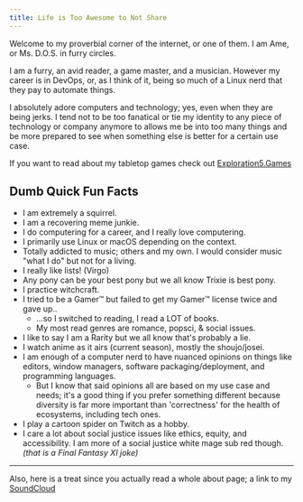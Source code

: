 ```yaml
---
title: Life is Too Awesome to Not Share
---
```


Welcome to my proverbial corner of the internet, or one of them.
I am Ame, or Ms. D.O.S. in furry circles.

I am a furry, an avid reader, a game master, and a musician.
However my career is in DevOps, or, as I think of it, being so much of a Linux nerd that they pay to automate things.

I absolutely adore computers and technology; yes, even when they are being jerks. I tend not to be too fanatical or tie my identity to any piece of technology or company anymore to allows me be into too many things and be more prepared to see when something else is better for a certain use case.

If you want to read about my tabletop games check out [Exploration5.Games](https://exploration5.games)

## Dumb Quick Fun Facts

- I am extremely a squirrel.
- I am a recovering meme junkie.
- I do computering for a career, and I really love computering.
- I primarily use Linux or macOS depending on the context.
- Totally addicted to music; others and my own. I would consider music "what I do" but not for a living.
- I really like lists! (Virgo)
- Any pony can be your best pony but we all know Trixie is best pony.
- I practice witchcraft.
- I tried to be a Gamer™ but failed to get my Gamer™ license twice and gave up..
  - …so I switched to reading, I read a LOT of books.
  - My most read genres are romance, popsci, & social issues.
- I like to say I am a Rarity but we all know that's probably a lie.
- I watch anime as it airs (current season), mostly the shoujo/josei.
- I am enough of a computer nerd to have nuanced opinions on things like editors, window managers, software packaging/deployment, and programming languages.
  - But I know that said opinions all are based on my use case and needs; it's a good thing if you prefer something different because diversity is far more important than 'correctness' for the health of ecosystems, including tech ones.
- I play a cartoon spider on Twitch as a hobby.
- I care a lot about social justice issues like ethics, equity, and accessibility. I am more of a social justice white mage sub red though. _(that is a Final Fantasy XI joke)_

---

Also, here is a treat since you actually read a whole about page; a link to my [SoundCloud](https://soundcloud.com/dos_skwrl)
